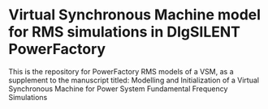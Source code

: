 # Virtual Synchronous Machine model for RMS simulations in DIgSILENT PowerFactory

This is the repository for PowerFactory RMS models of a VSM, as a supplement to the manuscript titled: Modelling and Initialization of a Virtual Synchronous Machine for Power System Fundamental Frequency Simulations